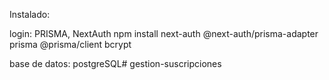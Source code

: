 Instalado: 

login: PRISMA, NextAuth
npm install next-auth @next-auth/prisma-adapter prisma @prisma/client bcrypt

base de datos:
postgreSQL#   g e s t i o n - s u s c r i p c i o n e s  
 